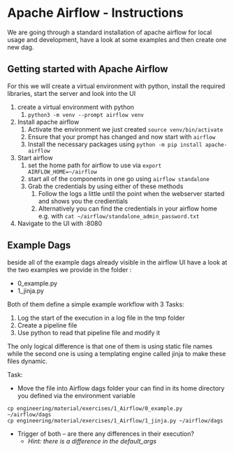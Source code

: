 # Apache Airflow - Instructions

We are going through a standard installation of apache airflow for local usage and development, have a look at some examples and then create one new dag. 

## Getting started with Apache Airflow 

For this we will create a virtual environment with python, install the required libraries, start the server and look into the UI 

1. create a virtual environment with python
	1.  `python3 -m venv --prompt airflow venv`
2. Install apache airflow 
	1. Activate the environment we just created `source venv/bin/activate`
	2. Ensure that your prompt has changed  and now start with `airflow`
	3. Install the necessary packages using `python -m pip install apache-airflow`
3. Start airflow 
	1.  set the home path for airflow to use via `export AIRFLOW_HOME=~/airflow`
	2.  start all of the components in one go using `airflow standalone`
	3.  Grab the credentials by using either of these methods 
		1. Follow the logs a little until the point when the webserver started and shows you the credientials 
		2. Alternatively you can find the credentials in your airflow home e.g.  with `cat ~/airflow/standalone_admin_password.txt`
4. Navigate to the UI with <host-ip>:8080


## Example Dags 

beside all of the example dags already visible in the airflow UI have a look at the two examples we provide in the folder :
- 0_example.py
- 1_jinja.py  

Both of them define a simple example workflow with 3 Tasks:
1. Log the start of the execution in a log file in the tmp folder 
2. Create a pipeline file 
3. Use python to read that pipeline file and modify it

The only logical difference is that one of them is using static file names while the second one is using a templating engine called jinja to make these files dynamic. 

Task: 
- Move the file into Airflow dags folder your can find in its home directory you defined via the environment variable
```
cp engineering/material/exercises/1_Airflow/0_example.py ~/airflow/dags
cp engineering/material/exercises/1_Airflow/1_jinja.py ~/airflow/dags
```
- Trigger of both – are there any differences in their execution?
	- *Hint: there is a difference in the default_args*



